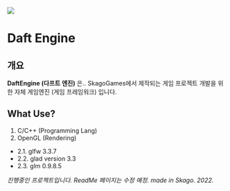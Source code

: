 <img src="https://ifh.cc/g/XwacOO.png">

# Daft Engine

## 개요

**DaftEngine (다프트 엔진)** 은.. SkagoGames에서 제작되는 게임 프로젝트 개발을 위한 자체 게임엔진 (게임 프레임워크) 입니다.

## What Use?
1. C/C++ (Programming Lang)
2. OpenGL (Rendering)
- 2.1. glfw 3.3.7
- 2.2. glad version 3.3
- 2.3. glm 0.9.8.5


*진행중인 프로젝트입니다. ReadMe 페이지는 수정 예정. made in Skago. 2022.*
